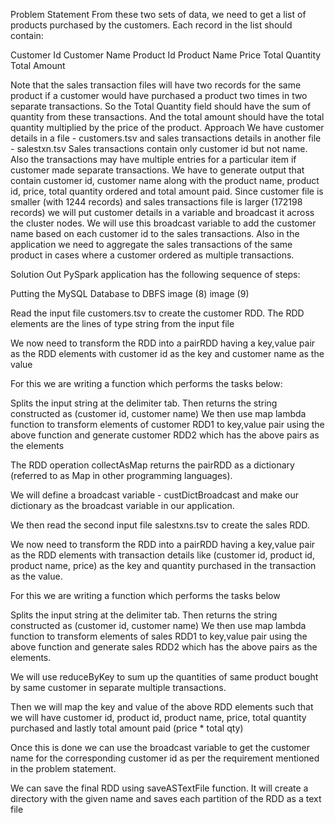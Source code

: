 Problem Statement
From these two sets of data, we need to get a list of products purchased by the customers. Each record in the list should contain:

Customer Id
Customer Name
Product Id
Product Name
Price
Total Quantity
Total Amount

Note that the sales transaction files will have two records for the same product if a customer would have purchased a product two times in two separate transactions. So the Total Quantity field should have the sum of quantity from these transactions. And the total amount should have the total quantity multiplied by the price of the product.
Approach
We have customer details in a file - customers.tsv and sales transactions details in another file - salestxn.tsv Sales transactions contain only customer id but not name. Also the transactions may have multiple entries for a particular item if customer made separate transactions.
We have to generate output that contain customer id, customer name along with the product name, product id, price, total quantity ordered and total amount paid.
Since customer file is smaller (with 1244 records) and sales transactions file is larger (172198 records) we will put customer details in a variable and broadcast it across the cluster nodes. We will use this broadcast variable to add the customer name based on each customer id to the sales transactions.
Also in the application we need to aggregate the sales transactions of the same product in cases where a customer ordered as multiple transactions.

Solution
Out PySpark application has the following sequence of steps:

Putting the MySQL Database to DBFS image (8) image (9)

Read the input file customers.tsv to create the customer RDD. The RDD elements are the lines of type string from the input file

We now need to transform the RDD into a pairRDD having a key,value pair as the RDD elements with customer id as the key and customer name as the value

For this we are writing a function which performs the tasks below:

Splits the input string at the delimiter tab.
Then returns the string constructed as (customer id, customer name)
We then use map lambda function to transform elements of customer RDD1 to key,value pair using the above function and generate customer RDD2 which has the above pairs as the elements

The RDD operation collectAsMap returns the pairRDD as a dictionary (referred to as Map in other programming languages).

We will define a broadcast variable - custDictBroadcast and make our dictionary as the broadcast variable in our application.

We then read the second input file salestxns.tsv to create the sales RDD.

We now need to transform the RDD into a pairRDD having a key,value pair as the RDD elements with transaction details like (customer id, product id, product name, price) as the key and quantity purchased in the transaction as the value.

For this we are writing a function which performs the tasks below

Splits the input string at the delimiter tab.
Then returns the string constructed as (customer id, customer name)
We then use map lambda function to transform elements of sales RDD1 to key,value pair using the above function and generate sales RDD2 which has the above pairs as the elements.

We will use reduceByKey to sum up the quantities of same product bought by same customer in separate multiple transactions.

Then we will map the key and value of the above RDD elements such that we will have customer id, product id, product name, price, total quantity purchased and lastly total amount paid (price * total qty)

Once this is done we can use the broadcast variable to get the customer name for the corresponding customer id as per the requirement mentioned in the problem statement.

We can save the final RDD using saveASTextFile function. It will create a directory with the given name and saves each partition of the RDD as a text file
